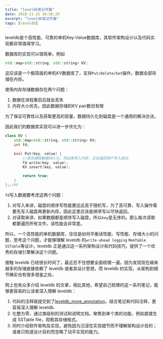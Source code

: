 ```yaml
---
title: "leveldb笔记开篇"
date: 2018-11-25 16:56:29
excerpt: "leveldb笔记开篇"
tags: [leveldb]
---
```


leveldb是个高性能、可靠的单机Key-Value数据库，其软件架构设计以及代码实现都非常值得学习。

数据库的实现可以很简单，例如

```cpp
std::map<std::string, std::string> KV;
```

这应该是一个极简版的单机KV数据库了，支持`Put/Delete/Get`操作，数据全部存储在内存。

使用内存存储数据存在两个问题：

1. 数据在进程重启后就会丢失  
2. 内存大小优先，因此数据存储的KV pair数目有限  

为了保证可靠性以及获取更高的容量，数据持久化到磁盘是一个通用的解决办法。

因此我们的数据库实现可以进一步优化为：

```cpp
class KV {
    std::map<std::string, std::string> KV;
    int fd;

    bool Put(key, value) {
        //首先确保数据持久化，然后再写入内存，之后返回用户写入成功
        fd.write(key, value);
        KV.insert(key, value);

        return true;
    }
};//KV

```

`fd`写入数据要考虑这两个问题：

1. 对写入来讲，磁盘的顺序写性能要远远高于随机写，为了高可靠，写入操作需要先写入磁盘再更新内存，因此这里应该是顺序写以尽快返回。  
2. 对读取来讲，如果数据都是顺序写入磁盘，所以`key`是无序的。那么每次读取都要遍历所有文件，读性能会非常差。  

所以，一个高性能的单机数据库，往往是如何平衡读性能、写性能、存储大小的问题，思考这个问题，才能够理解 leveldb 的`write-ahead logging` `MemTable` `SSTable`等设计。leveldb 正是通过这一系列架构设计和代码技巧，提供了一个优秀的存储引擎解决这个问题。

接触 leveldb 已经很长时间了，最近忍不住想要全面梳理一遍。因为发现现在越来越多的存储直接依赖了 leveldb 或者其设计思想，而 leveldb 的实现，从架构到细节确实也有很多借鉴之处。

网上也有众多介绍 leveldb 的文章，相比其他，希望自己梳理的这一系列笔记，能够更容易的让读者深入理解 leveldb：

1. 代码的注释我提交到了[leveldb_more_annotation](https://github.com/yingshin/leveldb_more_annotation)，结合笔记和代码注释，更容易深入理解 leveldb.  
2. 化整为零，通过类级别的测试和说明文档，聚焦到单个类的功能，例如直接生成 SSTable file，观察其存储格式。  
3. 同时介绍软件架构及实现，避免因为沉浸在实现细节而不理解架构设计目的；或者只知道设计目的而忽略了动手实现的能力。  
